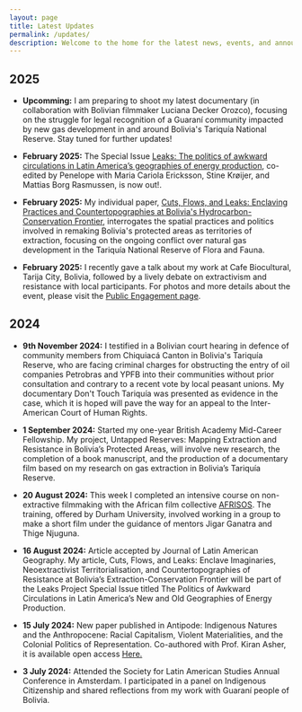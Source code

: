```yaml
---
layout: page
title: Latest Updates
permalink: /updates/
description: Welcome to the home for the latest news, events, and announcements about my work, including new publications, upcoming conferences, and other important updates.
---
```


## 2025

- **Upcomming:** I am preparing to shoot my latest documentary (in collaboration with Bolivian filmmaker Luciana Decker Orozco), focusing on the struggle for legal recognition of a Guaraní community impacted by new gas development in and around Bolivia's Tariquía National Reserve. Stay tuned for further updates!

- **February 2025:** The Special Issue [Leaks: The politics of awkward circulations in Latin America’s geographies of energy production](https://muse.jhu.edu/issue/54042), co-edited by Penelope with Maria Cariola Ericksson, Stine Krøijer, and Mattias Borg Rasmussen, is now out!.

- **February 2025:** My individual paper, [Cuts, Flows, and Leaks: Enclaving Practices and Countertopographies at Bolivia's Hydrocarbon-Conservation Frontier](http://durham-repository.worktribe.com/output/3355046/cuts-flows-and-leaks-enclaving-practices-and-countertopographies-at-bolivias-hydrocarbon-conservation-frontier-cortes-flujos-y-fugas-practicas-de-enclavamiento-y-contratopografias-en-la-frontera-hidrocarburosconservacion-de-bolivia), interrogates the spatial practices and politics involved in remaking Bolivia's protected areas as territories of extraction, focusing on the ongoing conflict over natural gas development in the Tariquía National Reserve of Flora and Fauna.

- **February 2025:** I recently gave a talk about my work at Cafe Biocultural, Tarija City, Bolivia, followed by a lively debate on extractivism and resistance with local participants. For photos and more details about the event, please visit the [Public Engagement page](/public-engagement).

## 2024

- **9th November 2024:** I testified in a Bolivian court hearing in defence of community members from Chiquiacá Canton in Bolivia's Tariquía Reserve, who are facing criminal charges for obstructing the entry of oil companies Petrobras and YPFB into their communities without prior consultation and contrary to a recent vote by local peasant unions. My documentary Don't Touch Tariquía was presented as evidence in the case, which it is hoped will pave the way for an appeal to the Inter-American Court of Human Rights.

- **1 September 2024:** Started my one-year British Academy Mid-Career Fellowship. My project, Untapped Reserves: Mapping Extraction and Resistance in Bolivia’s Protected Areas, will involve new research, the completion of a book manuscript, and the production of a documentary film based on my research on gas extraction in Bolivia’s Tariquía Reserve.

- **20 August 2024:** This week I completed an intensive course on non-extractive filmmaking with the African film collective [<span class="blue">AFRISOS</span>](https://www.afrisos.ngo). The training, offered by Durham University, involved working in a group to make a short film under the guidance of mentors Jigar Ganatra and Thige Njuguna.

- **16 August 2024:** Article accepted by Journal of Latin American Geography. My article, Cuts, Flows, and Leaks: Enclave Imaginaries, Neoextractivist Territorialisation, and Countertopographies of Resistance at Bolivia’s Extraction-Conservation Frontier will be part of the Leaks Project Special Issue titled The Politics of Awkward Circulations in Latin America’s New and Old Geographies of Energy Production.

- **15 July 2024:** New paper published in Antipode: Indigenous Natures and the Anthropocene: Racial Capitalism, Violent Materialities, and the Colonial Politics of Representation. Co-authored with Prof. Kiran Asher, it is available open access [Here.](https://onlinelibrary.wiley.com/doi/full/10.1111/anti.13078)

- **3 July 2024:** Attended the Society for Latin American Studies Annual Conference in Amsterdam. I participated in a panel on Indigenous Citizenship and shared reflections from my work with Guaraní people of Bolivia.
